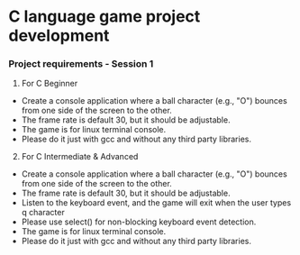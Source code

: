 # C language game project development


### Project requirements - Session 1


1.  For C Beginner


* Create a console application where a ball character (e.g., "O") bounces from one side of the screen to the other. 
* The frame rate is default 30, but it should be adjustable.
* The game is for linux terminal console. 
* Please do it just with gcc and without any third party libraries. 


2. For C Intermediate & Advanced

* Create a console application where a ball character (e.g., "O") bounces from one side of the screen to the other. 
* The frame rate is default 30, but it should be adjustable.
* Listen to the keyboard event, and the game will exit when the user types q character 
* Please use select() for non-blocking keyboard event detection.
* The game is for linux terminal console.
* Please do it just with gcc and without any third party libraries. 